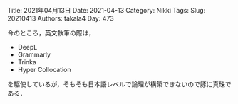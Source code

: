 ﻿Title: 2021年04月13日
Date: 2021-04-13
Category: Nikki
Tags: 
Slug: 20210413
Authors: takala4
Day: 473



今のところ，英文執筆の際は，

* DeepL
* Grammarly
* Trinka
* Hyper Collocation


を駆使しているが，そもそも日本語レベルで論理が構築できないので豚に真珠である．